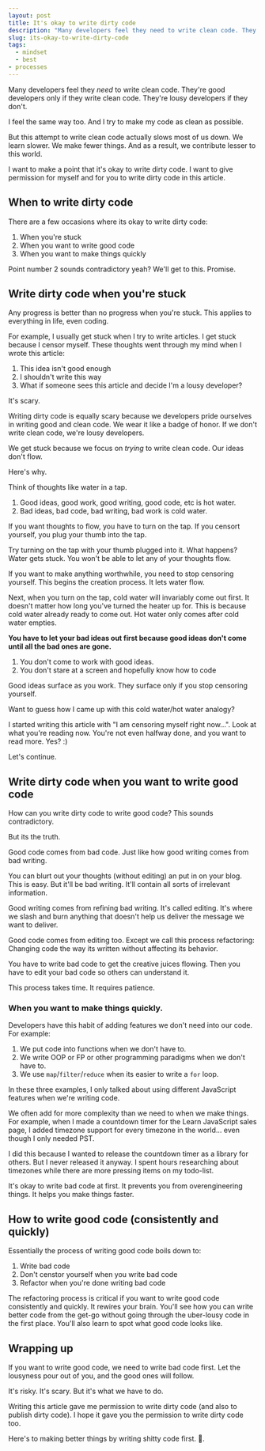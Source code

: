 ```yaml
---
layout: post
title: It's okay to write dirty code
description: "Many developers feel they need to write clean code. They're good developers only if they write clean code. They're lousy developers if they don't."
slug: its-okay-to-write-dirty-code
tags:
  - mindset
  - best
- processes
---
```


Many developers feel they *need* to write clean code. They're good developers only if they write clean code. They're lousy developers if they don't. 

I feel the same way too. And I try to make my code as clean as possible. 

But this attempt to write clean code actually slows most of us down. We learn slower. We make fewer things. And as a result, we contribute lesser to this world. 

I want to make a point that it's okay to write dirty code. I want to give permission for myself and for you to write dirty code in this article. 

## When to write dirty code 

There are a few occasions where its okay to write dirty code: 

1. When you're stuck 
2. When you want to write good code 
3. When you want to make things quickly

Point number 2 sounds contradictory yeah? We'll get to this. Promise. 

## Write dirty code when you're stuck

Any progress is better than no progress when you're stuck. This applies to everything in life, even coding. 

For example, I usually get stuck when I try to write articles. I get stuck because I censor myself. These thoughts went through my mind when I wrote this article: 

1. This idea isn't good enough
2. I shouldn't write this way 
3. What if someone sees this article and decide I'm a lousy developer? 

It's scary. 

Writing dirty code is equally scary because we developers pride ourselves in writing good and clean code. We wear it like a badge of honor. If we don't write clean code, we're lousy developers.

We get stuck because we focus on *trying* to write clean code. Our ideas don't flow. 

Here's why. 

Think of thoughts like water in a tap. 

1. Good ideas, good work, good writing, good code, etc is hot water. 
2. Bad ideas, bad code, bad writing, bad work is cold water. 

If you want thoughts to flow, you have to turn on the tap. If you censort yourself, you plug your thumb into the tap. 

Try turning on the tap with your thumb plugged into it. What happens? Water gets stuck. You won't be able to let any of your thoughts flow. 

If you want to make anything worthwhile, you need to stop censoring yourself. This begins the creation process. It lets water flow. 

Next, when you turn on the tap, cold water will invariably come out first. It doesn't matter how long you've turned the heater up for. This is because cold water already ready to come out. Hot water only comes after cold water empties. 

**You have to let your bad ideas out first because good ideas don't come until all the bad ones are gone.**

1. You don't come to work with good ideas. 
2. You don't stare at a screen and hopefully know how to code

Good ideas surface as you work. They surface only if you stop censoring yourself. 

Want to guess how I came up with this cold water/hot water analogy? 

I started writing this article with "I am censoring myself right now...". Look at what you're reading now. You're not even halfway done, and you want to read more. Yes? :) 

Let's continue. 

## Write dirty code when you want to write good code 

How can you write dirty code to write good code? This sounds contradictory. 

But its the truth. 

Good code comes from bad code. Just like how good writing comes from bad writing. 

You can blurt out your thoughts (without editing) an put in on your blog. This is easy. But it'll be bad writing. It'll contain all sorts of irrelevant information. 

Good writing comes from refining bad writing. It's called editing. It's where we slash and burn anything that doesn't help us deliver the message we want to deliver. 

Good code comes from editing too. Except we call this process refactoring: Changing code the way its written without affecting its behavior. 

You have to write bad code to get the creative juices flowing. Then you have to edit your bad code so others can understand it. 

This process takes time. It requires patience. 

### When you want to make things quickly. 

Developers have this habit of adding features we don't need into our code. For example: 

1. We put code into functions when we don't have to. 
2. We write OOP or FP or other programming paradigms when we don't have to. 
3. We use `map`/`filter`/`reduce` when its easier to write a `for` loop. 

In these three examples, I only talked about using different JavaScript features when we're writing code. 

We often add for more complexity than we need to when we make things. For example, when I made a countdown timer for the Learn JavaScript sales page, I added timezone support for every timezone in the world... even though I only needed PST. 

I did this because I wanted to release the countdown timer as a library for others. But I never released it anyway. I spent hours researching about timezones while there are more pressing items on my todo-list. 

It's okay to write bad code at first. It prevents you from overengineering things. It helps you make things faster. 

## How to write good code (consistently and quickly)

Essentially the process of writing good code boils down to: 

1. Write bad code 
2. Don't censtor yourself when you write bad code 
3. Refactor when you're done writing bad code 

The refactoring process is critical if you want to write good code consistently and quickly. It rewires your brain. You'll see how you can write better code from the get-go without going through the uber-lousy code in the first place. You'll also learn to spot what good code looks like. 

## Wrapping up 

If you want to write good code, we need to write bad code first. Let the lousyness pour out of you, and the good ones will follow. 

It's risky. It's scary. But it's what we have to do. 

Writing this article gave me permission to write dirty code (and also to publish dirty code). I hope it gave you the permission to write dirty code too. 

Here's to making better things by writing shitty code first. 🍻. 
